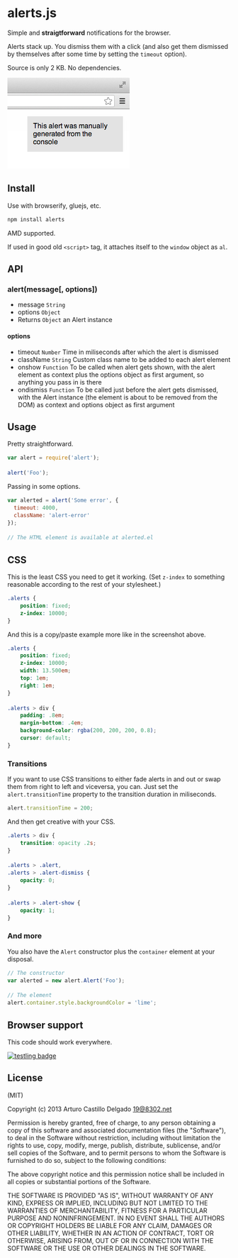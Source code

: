 # alerts.js

Simple and **straigtforward** notifications for the browser.

Alerts stack up. You dismiss them with a click (and also get them dismissed by themselves after some time by setting the `timeout` option). 

Source is only 2 KB. No dependencies.

![screenshot](screenshot.png)

## Install

Use with browserify, gluejs, etc.

```bash
npm install alerts
```

AMD supported.

If used in good old `<script>` tag, it attaches itself to the `window` object as `al`.

## API

### alert(message[, options])

- message `String`
- options `Object`
- Returns `Object` an Alert instance

#### options

- timeout `Number` Time in miliseconds after which the alert is dismissed
- className `String` Custom class name to be added to each alert element
- onshow `Function` To be called when alert gets shown, with the alert element as context plus the options object as first argument, so anything you pass in is there
- ondismiss `Function` To be called just before the alert gets dismissed, with the Alert instance (the element is about to be removed from the DOM) as context and options object as first argument

## Usage

Pretty straightforward.

```js
var alert = require('alert');

alert('Foo');
```

Passing in some options.

```js
var alerted = alert('Some error', {
  timeout: 4000,
  className: 'alert-error'
});

// The HTML element is available at alerted.el
```

## CSS

This is the least CSS you need to get it working. (Set `z-index` to something reasonable according to the rest of your stylesheet.)

```css
.alerts {
	position: fixed;
	z-index: 10000;
}
```

And this is a copy/paste example more like in the screenshot above.

```css
.alerts {
	position: fixed;
	z-index: 10000;
	width: 13.500em;
	top: 1em;
	right: 1em;
}

.alerts > div {
	padding: .8em;
	margin-bottom: .4em;
	background-color: rgba(200, 200, 200, 0.8);
	cursor: default;
}
```

### Transitions

If you want to use CSS transitions to either fade alerts in and out or swap them from right to left and viceversa, you can. Just set the `alert.transitionTime` property to the transition duration in miliseconds.

```js
alert.transitionTime = 200;
```

And then get creative with your CSS.

```css
.alerts > div {
	transition: opacity .2s;
}

.alerts > .alert,
.alerts > .alert-dismiss {
	opacity: 0;
}

.alerts > .alert-show {
	opacity: 1;
}
```

### And more

You also have the `Alert` constructor plus the `container` element at your disposal.

```js
// The constructor
var alerted = new alert.Alert('Foo');

// The element
alert.container.style.backgroundColor = 'lime';
```

## Browser support

This code should work everywhere.

[![testling badge](https://ci.testling.com/acstll/alerts.png)](https://ci.testling.com/acstll/alerts)

## License

(MIT)

Copyright (c) 2013 Arturo Castillo Delgado <19@8302.net>

Permission is hereby granted, free of charge, to any person obtaining a copy of
this software and associated documentation files (the "Software"), to deal in
the Software without restriction, including without limitation the rights to
use, copy, modify, merge, publish, distribute, sublicense, and/or sell copies of
the Software, and to permit persons to whom the Software is furnished to do so,
subject to the following conditions:

The above copyright notice and this permission notice shall be included in all
copies or substantial portions of the Software.

THE SOFTWARE IS PROVIDED "AS IS", WITHOUT WARRANTY OF ANY KIND, EXPRESS OR
IMPLIED, INCLUDING BUT NOT LIMITED TO THE WARRANTIES OF MERCHANTABILITY, FITNESS
FOR A PARTICULAR PURPOSE AND NONINFRINGEMENT. IN NO EVENT SHALL THE AUTHORS OR
COPYRIGHT HOLDERS BE LIABLE FOR ANY CLAIM, DAMAGES OR OTHER LIABILITY, WHETHER
IN AN ACTION OF CONTRACT, TORT OR OTHERWISE, ARISING FROM, OUT OF OR IN
CONNECTION WITH THE SOFTWARE OR THE USE OR OTHER DEALINGS IN THE SOFTWARE.